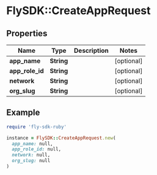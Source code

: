# FlySDK::CreateAppRequest

## Properties

| Name | Type | Description | Notes |
| ---- | ---- | ----------- | ----- |
| **app_name** | **String** |  | [optional] |
| **app_role_id** | **String** |  | [optional] |
| **network** | **String** |  | [optional] |
| **org_slug** | **String** |  | [optional] |

## Example

```ruby
require 'fly-sdk-ruby'

instance = FlySDK::CreateAppRequest.new(
  app_name: null,
  app_role_id: null,
  network: null,
  org_slug: null
)
```

